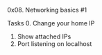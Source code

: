0x08. Networking basics #1

Tasks
0. Change your home IP
1. Show attached IPs
2. Port listening on localhost
